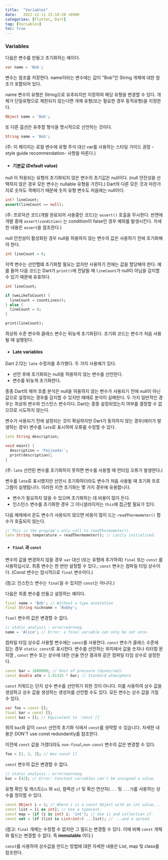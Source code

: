 ```yaml
---
title:  "Variables"  
date:   2022-12-11 15:10:20 +0900
categories: [Flutter, Dart]
tag: [Variables]
toc: true
---
```

### Variables

다음은 변수를 만들고 초기화하는 예이다.

``` dart
var name = 'Bob';
```
변수는 참조를 저장한다. name이라는 변수에는 값이 "Bob"인 String 개체에 대한 참조가 포함되어 있다.

name 변수의 유형은 String으로 유추되지만 지정하여 해당 유형을 변경할 수 있다. 개체가 단일유형으로 제한되지 않는다면  개체 유형(또는 필요한 경우 동적유형)을 지정한다.

``` dart
Object name = 'Bob';
```
또 다른 옵션은 유추할 형식을 명시적으로 선언하는 것이다.

``` dart
String name = 'Bob';
```

(주: 이 페이지는 로컬 변수에 유형 주석 대신 var를 사용하는 스타일 가이드 권장 -style guide recommendation- 사항을 따른다.)

- #### 기본값 (Default value)

null 이 허용되는 유형의 초기화되지 않은 변수의 초기값은 null이다. (null 안전성을 선택하지 않은 경우 모든 변수는 nullable 유형을 가진다.) Dart의 다른 모든 것과 마찬가지로 숫자도 객체이기 때문에 숫자 유형 변수도 처음에는 null이다.

``` dart
int? lineCount;
assert(lineCount == null);
```
(주: 프로덕션 코드(개발 완료되어 사용중인 코드)는 ``assert()`` 호출을 무시한다. 반면에 개발 중에 ``assert(condition)`` 는 condition이 false인 경우 예외를 발생시킨다. 자세한 내용은  ``assert``을 참조한다.)

null 안전성이 활성화된 경우 null을 허용하지 않는 변수의 값은 사용하기 전에 초기화해야 한다.

```dart
int lineCount = 0;
```

지역 변수는 선언핼떄 초기화할 필요는 없지만 사용하기 전에는 값을 할당해야 한다. 예를 들어 다음 코드는 Dart가 ``print()``에 전달될 때 ``lineCount``가 null이 아님을 감지할 수 있기 때문에 유효하다.

``` dart
int lineCount;

if (weLikeToCount) {
  lineCount = countLines();
} else {
  lineCount = 0;
}

print(lineCount);
```

최상위 수준 변수와 클래스 변수는 뒤늦게 초기화된다. 초기화 코드는 변수가 처음 사용될 때 실행된다.

- #### Late variables

Dart 2.12는 ``late`` 수정자를 추가했다. 두 가지 사용예가 있다. 

- 선언 후에 초기화되는 null을 허용하지 않는 변수를 선언한다.
- 변수를 뒤늦게 초기화한다.

종종 Dart의 제어 흐름 분석은 null을 허용하지 않는 변수가 사용되기 전에 null이 아닌 값으로 설정되는 경우를 감지할 수 있지만 때때로 분석이 실패한다. 두 가지 일반적인 경우는 최상위 변수와 인스턴스 변수이다. Dart는 종종 설정되었는지 여부를 결정할 수 없으므로 시도하지 않는다.

변수가 사용되기 전에 설정되는 것이 확실하지만 Dart가 동의하지 않는 경우(에러가 발생하는 경우) 변수를 ``late``로 표시하여 오류를 수정할 수 있다.

``` dart
late String description;

void main() {
  description = 'Feijoada!';
  print(description);
}
```
(주: ``late`` 선언된 변수를 초기화하지 못하면 변수를 사용할 때 런타임 오류가 발생한다.)

변수를 ``late``로 표시했지만 선언시 초기화하더라도 변수가 처음 사용될 때 초기화 프로그램이 실행됩니다. 이러한 지연 초기화는 몇 가지 경우에 유용합니다.

- 변수가 필요하지 않을 수 있으며 초기화하는 데 비용이 많이 든다.
- 인스턴스 변수를 초기화한 경우 그 이니셜라이저는 ``this``에 접근할 필요가 있다.

다음 예제에서 온도 변수가 사용되지 않으면 비용이 많이 드는 ``readThermometer()`` 함수가 호출되지 않는다.

```dart
// This is the program's only call to readThermometer().
late String temperature = readThermometer(); // Lazily initialized.
```

- #### ``Final`` 과 ``const``

변수의 값을 변경하지 않을 경우 ``var`` 대신 (또는 유형에 추가하여)  ``final`` 또는 ``const`` 를 사용하십시오. 최종 변수는 한 번만 설정할 수 있다.; ``const`` 변수는 컴파일 타임 상수이다. (Const 변수는 암시적으로 ``final`` 변수이다.)

  (참고: 인스턴스 변수는 ``final``일 수 있지만 ``const``는 아니다.)

다음은 최종 변수를 만들고 설정하는 예이다.

``` dart
final name = 'Bob'; // Without a type annotation
final String nickname = 'Bobby';
```
``fianl`` 변수의 값은 변경할 수 없다.

```dart
// static analysis : error/warnang.
name = 'Alice'; // Error: a final variable can only be set once.
```

컴파일 타임 상수로 사용할 변수에는 ``const``를 사용한다. ``const`` 변수가 클래스 수준에 있는 경우 ``static const``로 표시한다. 변수를 선언하는 위치에서 값을 숫자나 리터럴 문자열 , ``const`` 변수 또는 상수에 대한 산술 연산 결과와 같은 컴파일 타임 상수로 설정한다.

```dart
const bar = 1000000; // Unit of pressure (dynes/cm2)
const double atm = 1.01325 * bar; // Standard atmosphere
```

``const`` 키워드는 단지 상수 변수를 선언하기 위한 것이 아니다. 이를 사용하여 상수 값을 생성하고 상수 값을 생성하는 생성자를 선언할 수도 있다. 모든 변수는 상수 값을 가질 수 있다.

```dart
var foo = const [];
final bar = const [];
const baz = []; // Equivalent to `const []`
```

위의 ``baz``와 같이 ``const`` 선언의 초기화 식에서 ``const``를 생략할 수 있습니다. 자세한 내용은 DON'T use const redundantly를 참조한다.

이전에 ``const`` 값을 가졌더라도 ``non-final``,``non-const`` 변수의 값은 변경할 수 있다.

``` dart
foo = [1, 2, 3]; // Was const []
```

``const`` 변수의 값은 변경할 수 없다.

```dart
// static analysis : error/warnang.
baz = [42]; // Error: Constant variables can't be assigned a value.
```

유형 확인 및 캐스트(``is`` 와 ``as``), 컬렉션 ``if`` 및 확산 연산자(``...`` 및 ``...?``)를 사용하는 상수를 정의할 수 있다.

``` dart
const Object i = 3; // Where i is a const Object with an int value...
const list = [i as int]; // Use a typecast.
const map = {if (i is int) i: 'int'}; // Use is and collection if.
const set = {if (list is List<int>) ...list}; // ...and a spread.
```

(참고: ``final`` 개체는 수정할 수 없지만 그 필드는 변경할 수 있다. 이에  비해 ``const`` 개체와 필드는 변경할 수 없다. 즉 __immutable__ 이다.)

``const``를 사용하여 상수값을 만드는 방법에 대한 자세한 내용은 List, map 및 class를 참조한다.




